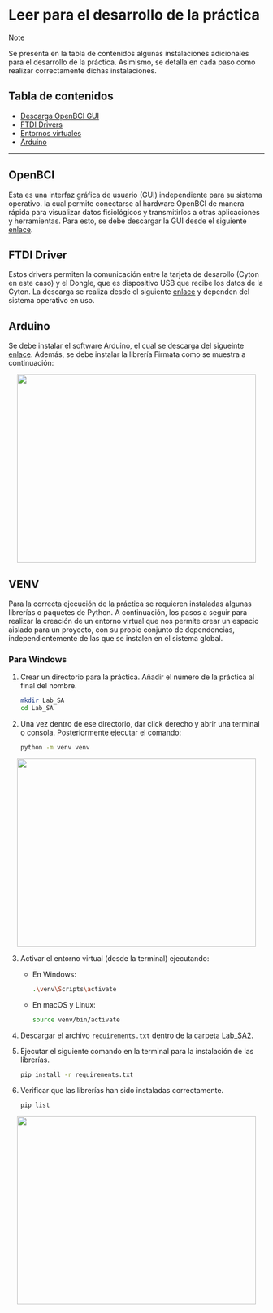# Leer para el desarrollo de la práctica

> [!NOTE]
> Se presenta en la tabla de contenidos algunas instalaciones adicionales para el desarrollo de la práctica. Asimismo, se detalla en cada paso como realizar correctamente dichas instalaciones. 

## Tabla de contenidos

- [Descarga OpenBCI GUI](#OpenBCI)
- [FTDI Drivers](#FTDIDrivers)
- [Entornos virtuales](#venv)
- [Arduino](#Arduino)
<hr />

## OpenBCI

Ésta es una interfaz gráfica de usuario (GUI) independiente para su sistema operativo. la cual permite conectarse al hardware OpenBCI de manera rápida para visualizar datos fisiológicos y transmitirlos a otras aplicaciones y herramientas. Para esto, se debe descargar la GUI desde el siguiente [enlace](https://openbci.com/downloads).


## FTDI Driver

Estos drivers permiten la comunicación entre la tarjeta de desarollo (Cyton en este caso) y el Dongle, que es dispositivo USB que recibe los datos de la Cyton. La descarga se realiza desde el siguiente [enlace](https://ftdichip.com/drivers/vcp-drivers/) y dependen del sistema operativo en uso.

## Arduino

Se debe instalar el software Arduino, el cual se descarga del sigueinte [enlace](https://www.arduino.cc/en/software). Además, se debe instalar la librería Firmata como se muestra a continuación:


 
<p align="center">
   <img src="https://github.com/Javiec369/SA-IE763Labs/assets/87388852/b7dfba93-d6fd-4e62-9feb-01cd2f657e06" width="470" height="370"/>
</p>


## VENV

Para la correcta ejecución de la práctica se requieren instaladas algunas librerías o paquetes de Python. A continuación, los pasos a seguir para realizar la creación de un entorno virtual que nos permite crear un espacio aislado para un proyecto, con su propio conjunto de dependencias, independientemente de las que se instalen en el sistema global. 

### Para Windows
1. Crear un directorio para la práctica. Añadir el número de la práctica al final del nombre.
   
    ```bash
    mkdir Lab_SA
    cd Lab_SA
    ```

2. Una vez dentro de ese directorio, dar click derecho y abrir una terminal o consola. Posteriormente ejecutar el comando:

    ```bash
    python -m venv venv
    ```

<p align="center">
   <img src="https://github.com/Javiec369/SA_practice-1/assets/87388852/e65a1d3b-22a1-4e62-b51a-acb7cabdcc91" width="470" height="370"/>
</p>


3. Activar el entorno virtual (desde la terminal) ejecutando:

    - En Windows:

        ```bash
        .\venv\Scripts\activate
        ```

    - En macOS y Linux:

        ```bash
        source venv/bin/activate
        ```

4. Descargar el archivo `requirements.txt` dentro de la carpeta [Lab_SA2](https://github.com/Javiec369/SA-IE763Labs/blob/main/Laboratorios%202024-2/Lab_SA2/requirements.txt).

5. Ejecutar el siguiente comando en la terminal para la instalación de las librerías.

    ```bash
    pip install -r requirements.txt
    ```

6. Verificar que las librerías han sido instaladas correctamente.

    ```bash
    pip list
    ```
    
<p align="center">    
<img src="https://github.com/Javiec369/SA_practice-1/assets/87388852/ec432bcb-ecbe-4fad-a5aa-40b8a4259b39" width="470" height="370"/>
</p>
